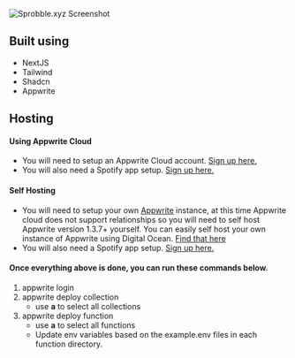 ![Sprobble.xyz Screenshot](https://api.jibby.space/screenshot/https%3A%2F%2Fsprobble.vercel.app?width=1500&height=1080&darkMode=true)

## Built using
- NextJS
- Tailwind
- Shadcn
- Appwrite

## Hosting

#### Using Appwrite Cloud
- You will need to setup an Appwrite Cloud account. [Sign up here.](https://cloud.appwrite.io/register)
- You will also need a Spotify app setup. [Sign up here.](developer.spotify.com)

#### Self Hosting
- You will need to setup your own [Appwrite](appwrite.io) instance, at this time Appwrite cloud does not support relationships so you will need to self host Appwrite version 1.3.7+ yourself. You can easily self host your own instance of Appwrite using Digital Ocean. [Find that here](https://marketplace.digitalocean.com/apps/appwrite)
- You will also need a Spotify app setup. [Sign up here.](developer.spotify.com)

#### Once everything above is done, you can run these commands below.
1. appwrite login
2. appwrite deploy collection
   - use **a** to select all collections
3. appwrite deploy function
   - use **a** to select all functions
   - Update env variables based on the example.env files in each function directory.
